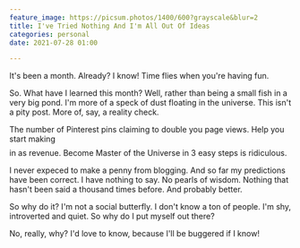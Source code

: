 ```yaml
---
feature_image: https://picsum.photos/1400/600?grayscale&blur=2
title: I've Tried Nothing And I'm All Out Of Ideas
categories: personal
date: 2021-07-28 01:00

---
```

It's been a month. Already? I know! Time flies when you're having fun. 

So. What have I learned this month? Well, rather than being a small fish in a very big pond. I'm more of a speck of dust floating in the universe. This isn't a pity post. More of, say, a reality check. 

The number of Pinterest pins claiming to double you page views. Help you start making $$$$ in as revenue. Become Master of the Universe in 3 easy steps is ridiculous. 

I never expeced to make a penny from blogging. And so far my predictions have been correct. I have nothing to say. No pearls of wisdom. Nothing that hasn't been said a thousand times before. And probably better. 

So why do it? I'm not a social butterfly. I don't know a ton of people. I'm shy, introverted and quiet. So why do I put myself out there?

No, really, why? I'd love to know, because I'll be buggered if I know!